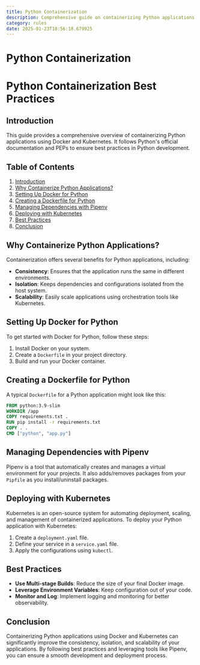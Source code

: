 ```yaml
---
title: Python Containerization
description: Comprehensive guide on containerizing Python applications using Docker, Kubernetes, and best practices from Python's official documentation and PEPs.
category: rules
date: 2025-01-23T18:56:18.679925
---
```



# Python Containerization

# Python Containerization Best Practices

## Introduction
This guide provides a comprehensive overview of containerizing Python applications using Docker and Kubernetes. It follows Python's official documentation and PEPs to ensure best practices in Python development.

## Table of Contents
1. [Introduction](#introduction)
2. [Why Containerize Python Applications?](#why-containerize-python-applications)
3. [Setting Up Docker for Python](#setting-up-docker-for-python)
4. [Creating a Dockerfile for Python](#creating-a-dockerfile-for-python)
5. [Managing Dependencies with Pipenv](#managing-dependencies-with-pipenv)
6. [Deploying with Kubernetes](#deploying-with-kubernetes)
7. [Best Practices](#best-practices)
8. [Conclusion](#conclusion)

## Why Containerize Python Applications?
Containerization offers several benefits for Python applications, including:
- **Consistency**: Ensures that the application runs the same in different environments.
- **Isolation**: Keeps dependencies and configurations isolated from the host system.
- **Scalability**: Easily scale applications using orchestration tools like Kubernetes.

## Setting Up Docker for Python
To get started with Docker for Python, follow these steps:
1. Install Docker on your system.
2. Create a `Dockerfile` in your project directory.
3. Build and run your Docker container.

## Creating a Dockerfile for Python
A typical `Dockerfile` for a Python application might look like this:
```Dockerfile
FROM python:3.9-slim
WORKDIR /app
COPY requirements.txt .
RUN pip install -r requirements.txt
COPY . .
CMD ["python", "app.py"]
```

## Managing Dependencies with Pipenv
Pipenv is a tool that automatically creates and manages a virtual environment for your projects. It also adds/removes packages from your `Pipfile` as you install/uninstall packages.

## Deploying with Kubernetes
Kubernetes is an open-source system for automating deployment, scaling, and management of containerized applications. To deploy your Python application with Kubernetes:
1. Create a `deployment.yaml` file.
2. Define your service in a `service.yaml` file.
3. Apply the configurations using `kubectl`.

## Best Practices
- **Use Multi-stage Builds**: Reduce the size of your final Docker image.
- **Leverage Environment Variables**: Keep configuration out of your code.
- **Monitor and Log**: Implement logging and monitoring for better observability.

## Conclusion
Containerizing Python applications using Docker and Kubernetes can significantly improve the consistency, isolation, and scalability of your applications. By following best practices and leveraging tools like Pipenv, you can ensure a smooth development and deployment process.

